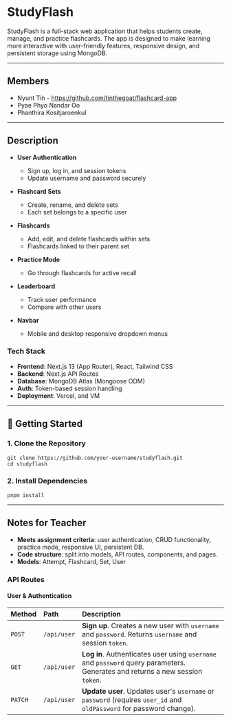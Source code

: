 # StudyFlash

StudyFlash is a full-stack web application that helps students create, manage, and practice flashcards. The app is designed to make learning more interactive with user-friendly features, responsive design, and persistent storage using MongoDB.

---

## Members

- Nyunt Tin - https://github.com/tinthegoat/flashcard-app
- Pyae Phyo Nandar Oo
- Phanthira Kositjaroenkul

---

## Description

- **User Authentication**
  - Sign up, log in, and session tokens
  - Update username and password securely

- **Flashcard Sets**
  - Create, rename, and delete sets
  - Each set belongs to a specific user

- **Flashcards**
  - Add, edit, and delete flashcards within sets
  - Flashcards linked to their parent set

- **Practice Mode**
  - Go through flashcards for active recall

- **Leaderboard**
  - Track user performance
  - Compare with other users

- **Navbar**
  - Mobile and desktop responsive dropdown menus

### Tech Stack

- **Frontend**: Next.js 13 (App Router), React, Tailwind CSS
- **Backend**: Next.js API Routes
- **Database**: MongoDB Atlas (Mongoose ODM)
- **Auth**: Token-based session handling
- **Deployment**: Vercel, and VM

---

## 🚀 Getting Started

### 1. Clone the Repository
```
git clone https://github.com/your-username/studyflash.git
cd studyflash
```

### 2. Install Dependencies
```
pnpm install
```
---

## Notes for Teacher

- **Meets assignment criteria**: user authentication, CRUD functionality, practice mode, responsive UI, persistent DB.
- **Code structure**: split into models, API routes, components, and pages.
- **Models**: Attempt, Flashcard, Set, User

### API Routes

#### User & Authentication
| Method | Path | Description |
| :--- | :--- | :--- |
| `POST` | `/api/user` | **Sign up**. Creates a new user with `username` and `password`. Returns `username` and session `token`. |
| `GET` | `/api/user` | **Log in**. Authenticates user using `username` and `password` query parameters. Generates and returns a new session `token`. |
| `PATCH` | `/api/user` | **Update user**. Updates user's `username` or `password` (requires `user_id` and `oldPassword` for password change). |